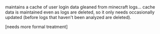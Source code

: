 maintains a cache of user login data gleaned from minecraft logs... cache data is maintained even as logs are deleted,
so it only needs occasionally updated (before logs that haven't been analyzed are deleted).

[needs more formal treatment]
